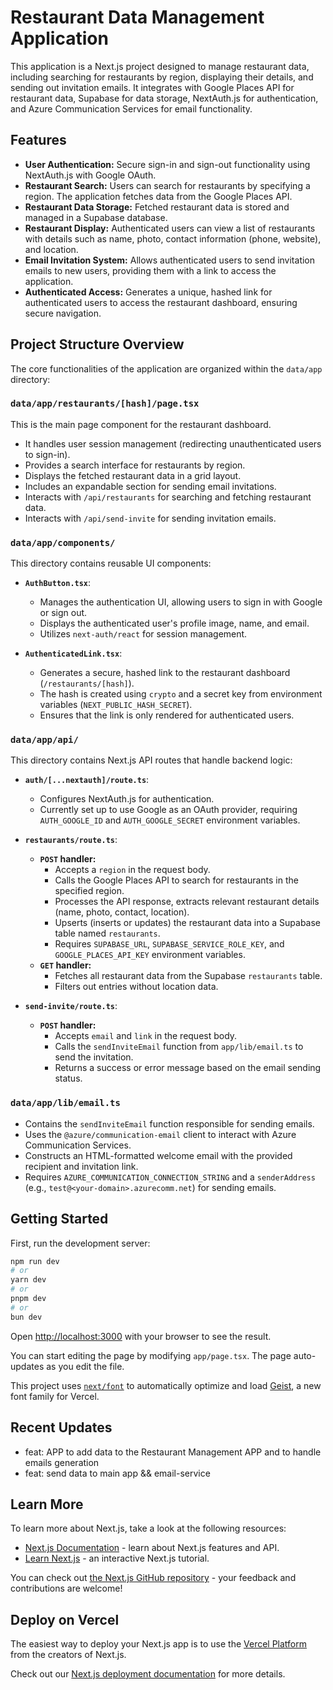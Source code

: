 # Restaurant Data Management Application

This application is a Next.js project designed to manage restaurant data, including searching for restaurants by region, displaying their details, and sending out invitation emails. It integrates with Google Places API for restaurant data, Supabase for data storage, NextAuth.js for authentication, and Azure Communication Services for email functionality.

## Features

- **User Authentication:** Secure sign-in and sign-out functionality using NextAuth.js with Google OAuth.
- **Restaurant Search:** Users can search for restaurants by specifying a region. The application fetches data from the Google Places API.
- **Restaurant Data Storage:** Fetched restaurant data is stored and managed in a Supabase database.
- **Restaurant Display:** Authenticated users can view a list of restaurants with details such as name, photo, contact information (phone, website), and location.
- **Email Invitation System:** Allows authenticated users to send invitation emails to new users, providing them with a link to access the application.
- **Authenticated Access:** Generates a unique, hashed link for authenticated users to access the restaurant dashboard, ensuring secure navigation.

## Project Structure Overview

The core functionalities of the application are organized within the `data/app` directory:

### `data/app/restaurants/[hash]/page.tsx`

This is the main page component for the restaurant dashboard.
- It handles user session management (redirecting unauthenticated users to sign-in).
- Provides a search interface for restaurants by region.
- Displays the fetched restaurant data in a grid layout.
- Includes an expandable section for sending email invitations.
- Interacts with `/api/restaurants` for searching and fetching restaurant data.
- Interacts with `/api/send-invite` for sending invitation emails.

### `data/app/components/`

This directory contains reusable UI components:

- **`AuthButton.tsx`**:
  - Manages the authentication UI, allowing users to sign in with Google or sign out.
  - Displays the authenticated user's profile image, name, and email.
  - Utilizes `next-auth/react` for session management.

- **`AuthenticatedLink.tsx`**:
  - Generates a secure, hashed link to the restaurant dashboard (`/restaurants/[hash]`).
  - The hash is created using `crypto` and a secret key from environment variables (`NEXT_PUBLIC_HASH_SECRET`).
  - Ensures that the link is only rendered for authenticated users.

### `data/app/api/`

This directory contains Next.js API routes that handle backend logic:

- **`auth/[...nextauth]/route.ts`**:
  - Configures NextAuth.js for authentication.
  - Currently set up to use Google as an OAuth provider, requiring `AUTH_GOOGLE_ID` and `AUTH_GOOGLE_SECRET` environment variables.

- **`restaurants/route.ts`**:
  - **`POST` handler:**
    - Accepts a `region` in the request body.
    - Calls the Google Places API to search for restaurants in the specified region.
    - Processes the API response, extracts relevant restaurant details (name, photo, contact, location).
    - Upserts (inserts or updates) the restaurant data into a Supabase table named `restaurants`.
    - Requires `SUPABASE_URL`, `SUPABASE_SERVICE_ROLE_KEY`, and `GOOGLE_PLACES_API_KEY` environment variables.
  - **`GET` handler:**
    - Fetches all restaurant data from the Supabase `restaurants` table.
    - Filters out entries without location data.

- **`send-invite/route.ts`**:
  - **`POST` handler:**
    - Accepts `email` and `link` in the request body.
    - Calls the `sendInviteEmail` function from `app/lib/email.ts` to send the invitation.
    - Returns a success or error message based on the email sending status.

### `data/app/lib/email.ts`

- Contains the `sendInviteEmail` function responsible for sending emails.
- Uses the `@azure/communication-email` client to interact with Azure Communication Services.
- Constructs an HTML-formatted welcome email with the provided recipient and invitation link.
- Requires `AZURE_COMMUNICATION_CONNECTION_STRING` and a `senderAddress` (e.g., `test@<your-domain>.azurecomm.net`) for sending emails.

## Getting Started

First, run the development server:

```bash
npm run dev
# or
yarn dev
# or
pnpm dev
# or
bun dev
```

Open [http://localhost:3000](http://localhost:3000) with your browser to see the result.

You can start editing the page by modifying `app/page.tsx`. The page auto-updates as you edit the file.

This project uses [`next/font`](https://nextjs.org/docs/app/building-your-application/optimizing/fonts) to automatically optimize and load [Geist](https://vercel.com/font), a new font family for Vercel.

## Recent Updates

- feat: APP to add data to the Restaurant Management APP and to handle emails generation
- feat: send data to main app && email-service

## Learn More

To learn more about Next.js, take a look at the following resources:

- [Next.js Documentation](https://nextjs.org/docs) - learn about Next.js features and API.
- [Learn Next.js](https://nextjs.org/learn) - an interactive Next.js tutorial.

You can check out [the Next.js GitHub repository](https://github.com/vercel/next.js) - your feedback and contributions are welcome!

## Deploy on Vercel

The easiest way to deploy your Next.js app is to use the [Vercel Platform](https://vercel.com/new?utm_medium=default-template&filter=next.js&utm_source=create-next-app&utm_campaign=create-next-app-readme) from the creators of Next.js.

Check out our [Next.js deployment documentation](https://nextjs.org/docs/app/building-your-application/deploying) for more details.
